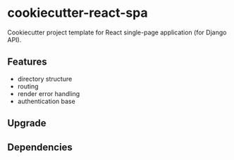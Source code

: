 # cookiecutter-react-spa

Cookiecutter project template for React single-page application (for Django
API).

## Features

- directory structure
- routing
- render error handling
- authentication base

## Upgrade

## Dependencies
